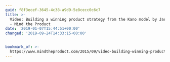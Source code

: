 ```yaml
---
guid: f8f3ecef-3645-4c38-a9d9-5e8cecc0c6c7
title: >-
  Video: Building a winning product strategy from the Kano model by Jared Spool
  - Mind the Product
date: '2019-01-07T15:44:51+00:00'
changed: '2019-09-24T14:33:15+00:00'


bookmark_of: >-
  https://www.mindtheproduct.com/2015/09/video-building-winning-product-strategy-kano-model-jared-spool/
---
```


